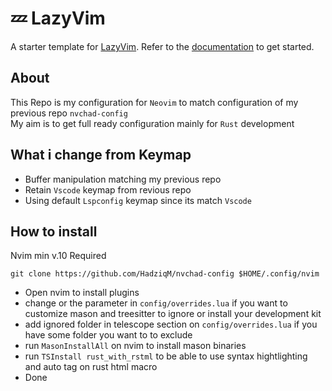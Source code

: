 # 💤 LazyVim

A starter template for [LazyVim](https://github.com/LazyVim/LazyVim).
Refer to the [documentation](https://lazyvim.github.io/installation) to get started.


## About
This Repo is my configuration for `Neovim` to match configuration of my previous repo `nvchad-config` </br>
My aim is to get full ready configuration mainly for `Rust` development


## What i change from Keymap
- Buffer manipulation matching my previous repo
- Retain `Vscode` keymap from revious repo
- Using default `Lspconfig` keymap since its match `Vscode`


## How to install
 Nvim min v.10 Required
```shell
git clone https://github.com/HadziqM/nvchad-config $HOME/.config/nvim
```
- Open nvim to install plugins
- change or the parameter in `config/overrides.lua` if you want to customize mason and treesitter to ignore or install your development kit
- add ignored folder in telescope section on `config/overrides.lua` if you have some folder you want to to exclude
- run `MasonInstallAll` on nvim to install mason binaries
- run `TSInstall rust_with_rstml` to be able to use syntax hightlighting and auto tag on rust html macro
- Done
```
